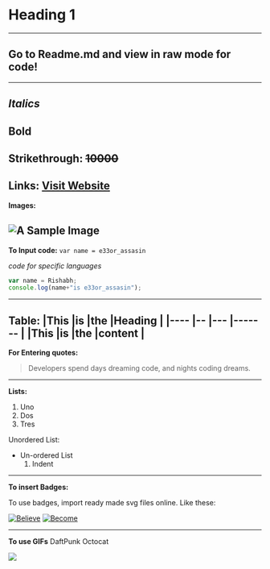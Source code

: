 # Heading 1
---
## Go to Readme.md and view in raw mode for code!
---
_Italics_
---
**Bold**
---
Strikethrough: 
~~10000~~
---
**Links:**
[Visit Website](https://github.com/RishabhKodes "Rishabh's GitHub")
---
**Images:**

 ![A Sample Image](https://techcrunch.com/wp-content/uploads/2010/07/github-logo.png?w=1390&crop=1)
---
**To Input code:**
`var name = e33or_assasin`

_code for specific languages_

```javascript
var name = Rishabh;
console.log(name+"is e33or_assasin");
```
---
**Table:**
|This |is |the |Heading |
|---- |-- |--- |------- |
|This |is |the |content |
---
**For Entering quotes:**
>Developers spend days dreaming code, and nights coding dreams.
---
**Lists:**
1. Uno
2. Dos
3. Tres

Unordered List:
- Un-ordered List
    1. Indent
---
**To insert Badges:**

To use badges, import ready made svg files online. Like these:

[![Believe](https://img.shields.io/badge/Stay-Motivated-teal.svg?style=for-the-badge)](https://github.com/RishabhKodes/Markdown_Cheats/) 
[![Become](https://img.shields.io/badge/Think-Big-orange.svg?style=for-the-badge)](https://github.com/RishabhKodes/Markdown_Cheats/)

---
**To use GIFs**
DaftPunk Octocat

![](https://octodex.github.com/images/daftpunktocat-thomas.gif)





